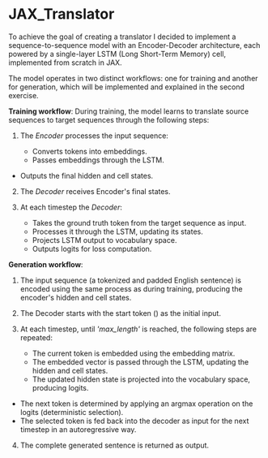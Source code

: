 # JAX_Translator
To achieve the goal of creating a translator I decided to implement a sequence-to-sequence model with an Encoder-Decoder architecture, each powered by a single-layer
 LSTM (Long Short-Term Memory) cell, implemented from scratch in JAX.

The model operates in two distinct workflows: one for training and another for generation, which will be implemented and explained in the second exercise.

**Training workflow**:
During training, the model learns to translate source sequences to target sequences through the following steps:

1. The *Encoder* processes the input sequence:

   - Converts tokens into embeddings.
   - Passes embeddings through the LSTM.
  - Outputs the final hidden and cell states.

2. The *Decoder* receives Encoder's final states.

3. At each timestep the *Decoder*:

   - Takes the ground truth token from the target sequence as input.
   - Processes it through the LSTM, updating its states.
   - Projects LSTM output to vocabulary space.
   - Outputs logits for loss computation.

**Generation workflow**:
1. The input sequence (a tokenized and padded English sentence) is encoded using the same process as during training, producing the encoder's hidden and cell states.

2. The Decoder starts with the start token (<SOS>) as the initial input.

3. At each timestep, until *'max_length'* is reached, the following steps are repeated:

   - The current token is embedded using the embedding matrix.
   - The embedded vector is passed through the LSTM, updating the hidden and cell states.
   - The updated hidden state is projected into the vocabulary space, producing logits.
  - The next token is determined by applying an argmax operation on the logits (deterministic selection).
  - The selected token is fed back into the decoder as input for the next timestep in an autoregressive way.


 4. The complete generated sentence is returned as output.
